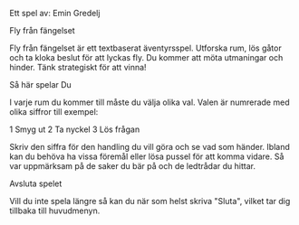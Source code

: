 Ett spel av:
Emin Gredelj

Fly från fängelset

Fly från fängelset är ett textbaserat äventyrsspel. Utforska rum, lös gåtor och ta kloka beslut för att lyckas fly. 
Du kommer att möta utmaningar och hinder. Tänk strategiskt för att vinna!

Så här spelar Du

I varje rum du kommer till måste du välja olika val. 
Valen är numrerade med olika siffror till exempel:

1 Smyg ut
2 Ta nyckel
3 Lös frågan

Skriv den siffra för den handling du vill göra och se vad som händer.
Ibland kan du behöva ha vissa föremål eller lösa pussel för att komma vidare.
Så var uppmärksam på de saker du bär på och de ledtrådar du hittar.

Avsluta spelet

Vill du inte spela längre så kan du när som helst skriva "Sluta", 
vilket tar dig tillbaka till huvudmenyn.
